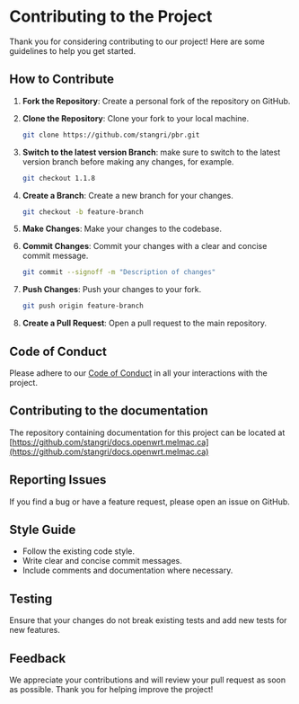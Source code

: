 # Contributing to the Project

Thank you for considering contributing to our project! Here are some guidelines to help you get started.

## How to Contribute

1. **Fork the Repository**: Create a personal fork of the repository on GitHub.
2. **Clone the Repository**: Clone your fork to your local machine.

   ```sh
   git clone https://github.com/stangri/pbr.git
   ```

3. **Switch to the latest version Branch**: make sure to switch to the latest version branch before making any changes, for example.

   ```sh
   git checkout 1.1.8
   ```

4. **Create a Branch**: Create a new branch for your changes.

   ```sh
   git checkout -b feature-branch
   ```

5. **Make Changes**: Make your changes to the codebase.
6. **Commit Changes**: Commit your changes with a clear and concise commit message.

   ```sh
   git commit --signoff -m "Description of changes"
   ```

7. **Push Changes**: Push your changes to your fork.

   ```sh
   git push origin feature-branch
   ```

8. **Create a Pull Request**: Open a pull request to the main repository.

## Code of Conduct

Please adhere to our [Code of Conduct](CODE_OF_CONDUCT.md) in all your interactions with the project.

## Contributing to the documentation

The repository containing documentation for this project can be located at [https://github.com/stangri/docs.openwrt.melmac.ca](https://github.com/stangri/docs.openwrt.melmac.ca)

## Reporting Issues

If you find a bug or have a feature request, please open an issue on GitHub.

## Style Guide

- Follow the existing code style.
- Write clear and concise commit messages.
- Include comments and documentation where necessary.

## Testing

Ensure that your changes do not break existing tests and add new tests for new features.

## Feedback

We appreciate your contributions and will review your pull request as soon as possible. Thank you for helping improve the project!
